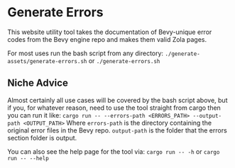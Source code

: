 # Generate Errors

This website utility tool takes the documentation of Bevy-unique error codes from the Bevy engine repo and makes them valid Zola pages.

For most uses run the bash script from any directory:
`./generate-assets/generate-errors.sh`
or
`./generate-errors.sh`

## Niche Advice

Almost certainly all use cases will be covered by the bash script above, but if you, for whatever reason, need to use the tool straight from cargo then you can run it like:
`cargo run -- --errors-path <ERRORS_PATH> --output-path <OUTPUT_PATH>`
Where `errors-path` is the directory containing the original error files in the Bevy repo. `output-path` is the folder that the errors section folder is output.

You can also see the help page for the tool via:
`cargo run -- -h` or `cargo run -- --help`
